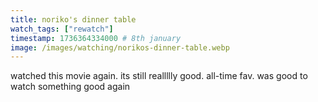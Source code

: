 ```yaml
---
title: noriko's dinner table
watch_tags: ["rewatch"]
timestamp: 1736364334000 # 8th january
image: /images/watching/norikos-dinner-table.webp
---
```

watched this movie again. its still reallllly good. all-time fav. was good to watch something good again